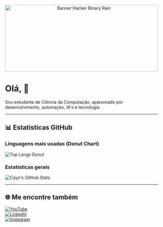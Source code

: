 <p align="center">
  <a href="https://www.linkedin.com/in/cayo-zickler-b6247531b">
    <img src="./assets/binary-rain.gif" alt="Banner Hacker Binary Rain" width="100%" style="max-height:220px; object-fit:cover;" />
  </a>
</p>

# Olá, 👋

Sou estudante de Ciência da Computação, apaixonado por desenvolvimento, automação, IA's e tecnologia.

---

## 📊 Estatísticas GitHub

### Linguagens mais usadas (Donut Chart)  
![Top Langs Donut](https://github-readme-stats.vercel.app/api/top-langs/?username=Cayozickler&layout=donut&theme=dark_green)

### Estatísticas gerais  
![Cayo's GitHub Stats](https://github-readme-stats.vercel.app/api?username=Cayozickler&show_icons=true&theme=dark_green&count_private=true)

---

## 🌐 Me encontre também  
[![YouTube](https://img.shields.io/badge/YouTube-%23FF0000?style=for-the-badge&logo=youtube&logoColor=white)](https://www.youtube.com/channel/SEU_CANAL)  
[![LinkedIn](https://img.shields.io/badge/LinkedIn-%230077B5?style=for-the-badge&logo=linkedin&logoColor=white)](https://www.linkedin.com/in/cayo-zickler-b6247531b)  
[![Instagram](https://img.shields.io/badge/Instagram-%23E1306C?style=for-the-badge&logo=instagram&logoColor=white)](https://www.instagram.com/seu_perfil)


